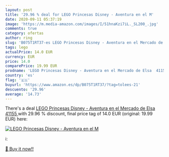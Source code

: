 ```yaml
---
layout: post
title: '29.96 % deal for LEGO Princesas Disney - Aventura en el M'
date: 2020-09-11 05:37:19
image: 'https://m.media-amazon.com/images/I/51hnaKzi7iL._SL200_.jpg'
comments: true
category: ofertas
author: ring
slug: 'B075T1RT37-es LEGO Princesas Disney - Aventura en el Mercado de Elsa 41155'
tags: lego
actualPrice: 14.0 EUR
currency: EUR
price: 14.0
comparePrice: 19.99 EUR
prodname: 'LEGO Princesas Disney - Aventura en el Mercado de Elsa  41155 '
country: 'es'
flag: '🇪🇸'
buyurl: 'https://www.amazon.es/dp/B075T1RT37/?tag=tolees-21'
descuento: '29.96'
average: '14.73'
---
```


There's a deal [LEGO Princesas Disney - Aventura en el Mercado de Elsa  41155 ](https://www.amazon.es/dp/B075T1RT37/?tag=tolees-21)  with  29.96 % discount, final price tag of  14.0 EUR (original: 19.99 EUR) here:

[![LEGO Princesas Disney - Aventura en el M](https://m.media-amazon.com/images/I/51hnaKzi7iL._SL200_.jpg)](https://www.amazon.es/dp/B075T1RT37/?tag=tolees-21)

ℹ️:


[🛒 Buy it now!!](https://www.amazon.es/dp/B075T1RT37/?tag=tolees-21)
